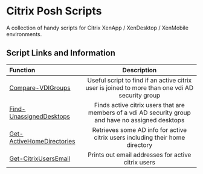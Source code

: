 # Citrix Posh Scripts

A collection of handy scripts for Citrix XenApp / XenDesktop / XenMobile environments.

## Script Links and Information

| Function | Description|
| :--- | :---: |
| [Compare-VDIGroups](CitrixPosh/Compare-VDIGroups/Compare-VDIGroups.ps1) | Useful script to find if an active citrix user is joined to more than one vdi AD security group |
| [Find-UnassignedDesktops](CitrixPosh/Find-UnassignedDesktops/Find-UnassignedDesktops.ps1) | Finds active citrix users that are members of a vdi AD security group and have no assigned desktops |
| [Get-ActiveHomeDirectories](CitrixPosh/Get-ActiveHomeDirectories/Get-ActiveHomeDirectories.ps1) | Retrieves some AD info for active citrix users including their home directory |
| [Get-CitrixUsersEmail](CitrixPosh/Get-CitrixUsersEmail/Get-CitrixUsersEmail.ps1) | Prints out email addresses for active citrix users |
